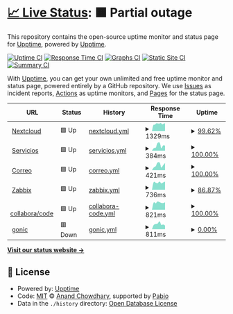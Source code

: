 # [📈 Live Status](https://demo.upptime.js.org): <!--live status--> **🟧 Partial outage**

This repository contains the open-source uptime monitor and status page for [Upptime](https://upptime.js.org), powered by [Upptime](https://github.com/upptime/upptime).

[![Uptime CI](https://github.com/matiasdelellis/upptime/workflows/Uptime%20CI/badge.svg)](https://github.com/matiasdelellis/upptime/actions?query=workflow%3A%22Uptime+CI%22)
[![Response Time CI](https://github.com/matiasdelellis/upptime/workflows/Response%20Time%20CI/badge.svg)](https://github.com/matiasdelellis/upptime/actions?query=workflow%3A%22Response+Time+CI%22)
[![Graphs CI](https://github.com/matiasdelellis/upptime/workflows/Graphs%20CI/badge.svg)](https://github.com/matiasdelellis/upptime/actions?query=workflow%3A%22Graphs+CI%22)
[![Static Site CI](https://github.com/matiasdelellis/upptime/workflows/Static%20Site%20CI/badge.svg)](https://github.com/matiasdelellis/upptime/actions?query=workflow%3A%22Static+Site+CI%22)
[![Summary CI](https://github.com/matiasdelellis/upptime/workflows/Summary%20CI/badge.svg)](https://github.com/matiasdelellis/upptime/actions?query=workflow%3A%22Summary+CI%22)

With [Upptime](https://upptime.js.org), you can get your own unlimited and free uptime monitor and status page, powered entirely by a GitHub repository. We use [Issues](https://github.com/upptime/upptime/issues) as incident reports, [Actions](https://github.com/matiasdelellis/upptime/actions) as uptime monitors, and [Pages](https://demo.upptime.js.org) for the status page.

<!--start: status pages-->
<!-- This summary is generated by Upptime (https://github.com/upptime/upptime) -->
<!-- Do not edit this manually, your changes will be overwritten -->
<!-- prettier-ignore -->
| URL | Status | History | Response Time | Uptime |
| --- | ------ | ------- | ------------- | ------ |
| <img alt="" src="https://icons.duckduckgo.com/ip3/delellis.com.ar.ico" height="13"> [Nextcloud](https://delellis.com.ar) | 🟩 Up | [nextcloud.yml](https://github.com/matiasdelellis/upptime/commits/HEAD/history/nextcloud.yml) | <details><summary><img alt="Response time graph" src="./graphs/nextcloud/response-time-week.png" height="20"> 1329ms</summary><br><a href="https://matiasdelellis.github.io/upptime/history/nextcloud"><img alt="Response time 1284" src="https://img.shields.io/endpoint?url=https%3A%2F%2Fraw.githubusercontent.com%2Fmatiasdelellis%2Fupptime%2FHEAD%2Fapi%2Fnextcloud%2Fresponse-time.json"></a><br><a href="https://matiasdelellis.github.io/upptime/history/nextcloud"><img alt="24-hour response time 1437" src="https://img.shields.io/endpoint?url=https%3A%2F%2Fraw.githubusercontent.com%2Fmatiasdelellis%2Fupptime%2FHEAD%2Fapi%2Fnextcloud%2Fresponse-time-day.json"></a><br><a href="https://matiasdelellis.github.io/upptime/history/nextcloud"><img alt="7-day response time 1329" src="https://img.shields.io/endpoint?url=https%3A%2F%2Fraw.githubusercontent.com%2Fmatiasdelellis%2Fupptime%2FHEAD%2Fapi%2Fnextcloud%2Fresponse-time-week.json"></a><br><a href="https://matiasdelellis.github.io/upptime/history/nextcloud"><img alt="30-day response time 1306" src="https://img.shields.io/endpoint?url=https%3A%2F%2Fraw.githubusercontent.com%2Fmatiasdelellis%2Fupptime%2FHEAD%2Fapi%2Fnextcloud%2Fresponse-time-month.json"></a><br><a href="https://matiasdelellis.github.io/upptime/history/nextcloud"><img alt="1-year response time 1284" src="https://img.shields.io/endpoint?url=https%3A%2F%2Fraw.githubusercontent.com%2Fmatiasdelellis%2Fupptime%2FHEAD%2Fapi%2Fnextcloud%2Fresponse-time-year.json"></a></details> | <details><summary><a href="https://matiasdelellis.github.io/upptime/history/nextcloud">99.62%</a></summary><a href="https://matiasdelellis.github.io/upptime/history/nextcloud"><img alt="All-time uptime 85.32%" src="https://img.shields.io/endpoint?url=https%3A%2F%2Fraw.githubusercontent.com%2Fmatiasdelellis%2Fupptime%2FHEAD%2Fapi%2Fnextcloud%2Fuptime.json"></a><br><a href="https://matiasdelellis.github.io/upptime/history/nextcloud"><img alt="24-hour uptime 100.00%" src="https://img.shields.io/endpoint?url=https%3A%2F%2Fraw.githubusercontent.com%2Fmatiasdelellis%2Fupptime%2FHEAD%2Fapi%2Fnextcloud%2Fuptime-day.json"></a><br><a href="https://matiasdelellis.github.io/upptime/history/nextcloud"><img alt="7-day uptime 99.62%" src="https://img.shields.io/endpoint?url=https%3A%2F%2Fraw.githubusercontent.com%2Fmatiasdelellis%2Fupptime%2FHEAD%2Fapi%2Fnextcloud%2Fuptime-week.json"></a><br><a href="https://matiasdelellis.github.io/upptime/history/nextcloud"><img alt="30-day uptime 95.71%" src="https://img.shields.io/endpoint?url=https%3A%2F%2Fraw.githubusercontent.com%2Fmatiasdelellis%2Fupptime%2FHEAD%2Fapi%2Fnextcloud%2Fuptime-month.json"></a><br><a href="https://matiasdelellis.github.io/upptime/history/nextcloud"><img alt="1-year uptime 85.32%" src="https://img.shields.io/endpoint?url=https%3A%2F%2Fraw.githubusercontent.com%2Fmatiasdelellis%2Fupptime%2FHEAD%2Fapi%2Fnextcloud%2Fuptime-year.json"></a></details>
| <img alt="" src="https://icons.duckduckgo.com/ip3/services.delellis.com.ar.ico" height="13"> [Servicios](https://services.delellis.com.ar) | 🟩 Up | [servicios.yml](https://github.com/matiasdelellis/upptime/commits/HEAD/history/servicios.yml) | <details><summary><img alt="Response time graph" src="./graphs/servicios/response-time-week.png" height="20"> 384ms</summary><br><a href="https://matiasdelellis.github.io/upptime/history/servicios"><img alt="Response time 433" src="https://img.shields.io/endpoint?url=https%3A%2F%2Fraw.githubusercontent.com%2Fmatiasdelellis%2Fupptime%2FHEAD%2Fapi%2Fservicios%2Fresponse-time.json"></a><br><a href="https://matiasdelellis.github.io/upptime/history/servicios"><img alt="24-hour response time 396" src="https://img.shields.io/endpoint?url=https%3A%2F%2Fraw.githubusercontent.com%2Fmatiasdelellis%2Fupptime%2FHEAD%2Fapi%2Fservicios%2Fresponse-time-day.json"></a><br><a href="https://matiasdelellis.github.io/upptime/history/servicios"><img alt="7-day response time 384" src="https://img.shields.io/endpoint?url=https%3A%2F%2Fraw.githubusercontent.com%2Fmatiasdelellis%2Fupptime%2FHEAD%2Fapi%2Fservicios%2Fresponse-time-week.json"></a><br><a href="https://matiasdelellis.github.io/upptime/history/servicios"><img alt="30-day response time 422" src="https://img.shields.io/endpoint?url=https%3A%2F%2Fraw.githubusercontent.com%2Fmatiasdelellis%2Fupptime%2FHEAD%2Fapi%2Fservicios%2Fresponse-time-month.json"></a><br><a href="https://matiasdelellis.github.io/upptime/history/servicios"><img alt="1-year response time 433" src="https://img.shields.io/endpoint?url=https%3A%2F%2Fraw.githubusercontent.com%2Fmatiasdelellis%2Fupptime%2FHEAD%2Fapi%2Fservicios%2Fresponse-time-year.json"></a></details> | <details><summary><a href="https://matiasdelellis.github.io/upptime/history/servicios">100.00%</a></summary><a href="https://matiasdelellis.github.io/upptime/history/servicios"><img alt="All-time uptime 99.27%" src="https://img.shields.io/endpoint?url=https%3A%2F%2Fraw.githubusercontent.com%2Fmatiasdelellis%2Fupptime%2FHEAD%2Fapi%2Fservicios%2Fuptime.json"></a><br><a href="https://matiasdelellis.github.io/upptime/history/servicios"><img alt="24-hour uptime 100.00%" src="https://img.shields.io/endpoint?url=https%3A%2F%2Fraw.githubusercontent.com%2Fmatiasdelellis%2Fupptime%2FHEAD%2Fapi%2Fservicios%2Fuptime-day.json"></a><br><a href="https://matiasdelellis.github.io/upptime/history/servicios"><img alt="7-day uptime 100.00%" src="https://img.shields.io/endpoint?url=https%3A%2F%2Fraw.githubusercontent.com%2Fmatiasdelellis%2Fupptime%2FHEAD%2Fapi%2Fservicios%2Fuptime-week.json"></a><br><a href="https://matiasdelellis.github.io/upptime/history/servicios"><img alt="30-day uptime 100.00%" src="https://img.shields.io/endpoint?url=https%3A%2F%2Fraw.githubusercontent.com%2Fmatiasdelellis%2Fupptime%2FHEAD%2Fapi%2Fservicios%2Fuptime-month.json"></a><br><a href="https://matiasdelellis.github.io/upptime/history/servicios"><img alt="1-year uptime 99.27%" src="https://img.shields.io/endpoint?url=https%3A%2F%2Fraw.githubusercontent.com%2Fmatiasdelellis%2Fupptime%2FHEAD%2Fapi%2Fservicios%2Fuptime-year.json"></a></details>
| <img alt="" src="https://icons.duckduckgo.com/ip3/mail.delellis.com.ar.ico" height="13"> [Correo](https://mail.delellis.com.ar) | 🟩 Up | [correo.yml](https://github.com/matiasdelellis/upptime/commits/HEAD/history/correo.yml) | <details><summary><img alt="Response time graph" src="./graphs/correo/response-time-week.png" height="20"> 421ms</summary><br><a href="https://matiasdelellis.github.io/upptime/history/correo"><img alt="Response time 389" src="https://img.shields.io/endpoint?url=https%3A%2F%2Fraw.githubusercontent.com%2Fmatiasdelellis%2Fupptime%2FHEAD%2Fapi%2Fcorreo%2Fresponse-time.json"></a><br><a href="https://matiasdelellis.github.io/upptime/history/correo"><img alt="24-hour response time 571" src="https://img.shields.io/endpoint?url=https%3A%2F%2Fraw.githubusercontent.com%2Fmatiasdelellis%2Fupptime%2FHEAD%2Fapi%2Fcorreo%2Fresponse-time-day.json"></a><br><a href="https://matiasdelellis.github.io/upptime/history/correo"><img alt="7-day response time 421" src="https://img.shields.io/endpoint?url=https%3A%2F%2Fraw.githubusercontent.com%2Fmatiasdelellis%2Fupptime%2FHEAD%2Fapi%2Fcorreo%2Fresponse-time-week.json"></a><br><a href="https://matiasdelellis.github.io/upptime/history/correo"><img alt="30-day response time 420" src="https://img.shields.io/endpoint?url=https%3A%2F%2Fraw.githubusercontent.com%2Fmatiasdelellis%2Fupptime%2FHEAD%2Fapi%2Fcorreo%2Fresponse-time-month.json"></a><br><a href="https://matiasdelellis.github.io/upptime/history/correo"><img alt="1-year response time 389" src="https://img.shields.io/endpoint?url=https%3A%2F%2Fraw.githubusercontent.com%2Fmatiasdelellis%2Fupptime%2FHEAD%2Fapi%2Fcorreo%2Fresponse-time-year.json"></a></details> | <details><summary><a href="https://matiasdelellis.github.io/upptime/history/correo">100.00%</a></summary><a href="https://matiasdelellis.github.io/upptime/history/correo"><img alt="All-time uptime 98.85%" src="https://img.shields.io/endpoint?url=https%3A%2F%2Fraw.githubusercontent.com%2Fmatiasdelellis%2Fupptime%2FHEAD%2Fapi%2Fcorreo%2Fuptime.json"></a><br><a href="https://matiasdelellis.github.io/upptime/history/correo"><img alt="24-hour uptime 100.00%" src="https://img.shields.io/endpoint?url=https%3A%2F%2Fraw.githubusercontent.com%2Fmatiasdelellis%2Fupptime%2FHEAD%2Fapi%2Fcorreo%2Fuptime-day.json"></a><br><a href="https://matiasdelellis.github.io/upptime/history/correo"><img alt="7-day uptime 100.00%" src="https://img.shields.io/endpoint?url=https%3A%2F%2Fraw.githubusercontent.com%2Fmatiasdelellis%2Fupptime%2FHEAD%2Fapi%2Fcorreo%2Fuptime-week.json"></a><br><a href="https://matiasdelellis.github.io/upptime/history/correo"><img alt="30-day uptime 100.00%" src="https://img.shields.io/endpoint?url=https%3A%2F%2Fraw.githubusercontent.com%2Fmatiasdelellis%2Fupptime%2FHEAD%2Fapi%2Fcorreo%2Fuptime-month.json"></a><br><a href="https://matiasdelellis.github.io/upptime/history/correo"><img alt="1-year uptime 98.85%" src="https://img.shields.io/endpoint?url=https%3A%2F%2Fraw.githubusercontent.com%2Fmatiasdelellis%2Fupptime%2FHEAD%2Fapi%2Fcorreo%2Fuptime-year.json"></a></details>
| <img alt="" src="https://icons.duckduckgo.com/ip3/zabbix.delellis.com.ar.ico" height="13"> [Zabbix](https://zabbix.delellis.com.ar) | 🟩 Up | [zabbix.yml](https://github.com/matiasdelellis/upptime/commits/HEAD/history/zabbix.yml) | <details><summary><img alt="Response time graph" src="./graphs/zabbix/response-time-week.png" height="20"> 736ms</summary><br><a href="https://matiasdelellis.github.io/upptime/history/zabbix"><img alt="Response time 731" src="https://img.shields.io/endpoint?url=https%3A%2F%2Fraw.githubusercontent.com%2Fmatiasdelellis%2Fupptime%2FHEAD%2Fapi%2Fzabbix%2Fresponse-time.json"></a><br><a href="https://matiasdelellis.github.io/upptime/history/zabbix"><img alt="24-hour response time 739" src="https://img.shields.io/endpoint?url=https%3A%2F%2Fraw.githubusercontent.com%2Fmatiasdelellis%2Fupptime%2FHEAD%2Fapi%2Fzabbix%2Fresponse-time-day.json"></a><br><a href="https://matiasdelellis.github.io/upptime/history/zabbix"><img alt="7-day response time 736" src="https://img.shields.io/endpoint?url=https%3A%2F%2Fraw.githubusercontent.com%2Fmatiasdelellis%2Fupptime%2FHEAD%2Fapi%2Fzabbix%2Fresponse-time-week.json"></a><br><a href="https://matiasdelellis.github.io/upptime/history/zabbix"><img alt="30-day response time 746" src="https://img.shields.io/endpoint?url=https%3A%2F%2Fraw.githubusercontent.com%2Fmatiasdelellis%2Fupptime%2FHEAD%2Fapi%2Fzabbix%2Fresponse-time-month.json"></a><br><a href="https://matiasdelellis.github.io/upptime/history/zabbix"><img alt="1-year response time 731" src="https://img.shields.io/endpoint?url=https%3A%2F%2Fraw.githubusercontent.com%2Fmatiasdelellis%2Fupptime%2FHEAD%2Fapi%2Fzabbix%2Fresponse-time-year.json"></a></details> | <details><summary><a href="https://matiasdelellis.github.io/upptime/history/zabbix">86.87%</a></summary><a href="https://matiasdelellis.github.io/upptime/history/zabbix"><img alt="All-time uptime 82.81%" src="https://img.shields.io/endpoint?url=https%3A%2F%2Fraw.githubusercontent.com%2Fmatiasdelellis%2Fupptime%2FHEAD%2Fapi%2Fzabbix%2Fuptime.json"></a><br><a href="https://matiasdelellis.github.io/upptime/history/zabbix"><img alt="24-hour uptime 97.86%" src="https://img.shields.io/endpoint?url=https%3A%2F%2Fraw.githubusercontent.com%2Fmatiasdelellis%2Fupptime%2FHEAD%2Fapi%2Fzabbix%2Fuptime-day.json"></a><br><a href="https://matiasdelellis.github.io/upptime/history/zabbix"><img alt="7-day uptime 86.87%" src="https://img.shields.io/endpoint?url=https%3A%2F%2Fraw.githubusercontent.com%2Fmatiasdelellis%2Fupptime%2FHEAD%2Fapi%2Fzabbix%2Fuptime-week.json"></a><br><a href="https://matiasdelellis.github.io/upptime/history/zabbix"><img alt="30-day uptime 70.21%" src="https://img.shields.io/endpoint?url=https%3A%2F%2Fraw.githubusercontent.com%2Fmatiasdelellis%2Fupptime%2FHEAD%2Fapi%2Fzabbix%2Fuptime-month.json"></a><br><a href="https://matiasdelellis.github.io/upptime/history/zabbix"><img alt="1-year uptime 82.81%" src="https://img.shields.io/endpoint?url=https%3A%2F%2Fraw.githubusercontent.com%2Fmatiasdelellis%2Fupptime%2FHEAD%2Fapi%2Fzabbix%2Fuptime-year.json"></a></details>
| <img alt="" src="https://icons.duckduckgo.com/ip3/office.delellis.com.ar.ico" height="13"> [collabora/code](https://office.delellis.com.ar/health) | 🟩 Up | [collabora-code.yml](https://github.com/matiasdelellis/upptime/commits/HEAD/history/collabora-code.yml) | <details><summary><img alt="Response time graph" src="./graphs/collabora-code/response-time-week.png" height="20"> 821ms</summary><br><a href="https://matiasdelellis.github.io/upptime/history/collabora-code"><img alt="Response time 869" src="https://img.shields.io/endpoint?url=https%3A%2F%2Fraw.githubusercontent.com%2Fmatiasdelellis%2Fupptime%2FHEAD%2Fapi%2Fcollabora-code%2Fresponse-time.json"></a><br><a href="https://matiasdelellis.github.io/upptime/history/collabora-code"><img alt="24-hour response time 840" src="https://img.shields.io/endpoint?url=https%3A%2F%2Fraw.githubusercontent.com%2Fmatiasdelellis%2Fupptime%2FHEAD%2Fapi%2Fcollabora-code%2Fresponse-time-day.json"></a><br><a href="https://matiasdelellis.github.io/upptime/history/collabora-code"><img alt="7-day response time 821" src="https://img.shields.io/endpoint?url=https%3A%2F%2Fraw.githubusercontent.com%2Fmatiasdelellis%2Fupptime%2FHEAD%2Fapi%2Fcollabora-code%2Fresponse-time-week.json"></a><br><a href="https://matiasdelellis.github.io/upptime/history/collabora-code"><img alt="30-day response time 934" src="https://img.shields.io/endpoint?url=https%3A%2F%2Fraw.githubusercontent.com%2Fmatiasdelellis%2Fupptime%2FHEAD%2Fapi%2Fcollabora-code%2Fresponse-time-month.json"></a><br><a href="https://matiasdelellis.github.io/upptime/history/collabora-code"><img alt="1-year response time 869" src="https://img.shields.io/endpoint?url=https%3A%2F%2Fraw.githubusercontent.com%2Fmatiasdelellis%2Fupptime%2FHEAD%2Fapi%2Fcollabora-code%2Fresponse-time-year.json"></a></details> | <details><summary><a href="https://matiasdelellis.github.io/upptime/history/collabora-code">100.00%</a></summary><a href="https://matiasdelellis.github.io/upptime/history/collabora-code"><img alt="All-time uptime 89.20%" src="https://img.shields.io/endpoint?url=https%3A%2F%2Fraw.githubusercontent.com%2Fmatiasdelellis%2Fupptime%2FHEAD%2Fapi%2Fcollabora-code%2Fuptime.json"></a><br><a href="https://matiasdelellis.github.io/upptime/history/collabora-code"><img alt="24-hour uptime 100.00%" src="https://img.shields.io/endpoint?url=https%3A%2F%2Fraw.githubusercontent.com%2Fmatiasdelellis%2Fupptime%2FHEAD%2Fapi%2Fcollabora-code%2Fuptime-day.json"></a><br><a href="https://matiasdelellis.github.io/upptime/history/collabora-code"><img alt="7-day uptime 100.00%" src="https://img.shields.io/endpoint?url=https%3A%2F%2Fraw.githubusercontent.com%2Fmatiasdelellis%2Fupptime%2FHEAD%2Fapi%2Fcollabora-code%2Fuptime-week.json"></a><br><a href="https://matiasdelellis.github.io/upptime/history/collabora-code"><img alt="30-day uptime 95.80%" src="https://img.shields.io/endpoint?url=https%3A%2F%2Fraw.githubusercontent.com%2Fmatiasdelellis%2Fupptime%2FHEAD%2Fapi%2Fcollabora-code%2Fuptime-month.json"></a><br><a href="https://matiasdelellis.github.io/upptime/history/collabora-code"><img alt="1-year uptime 89.20%" src="https://img.shields.io/endpoint?url=https%3A%2F%2Fraw.githubusercontent.com%2Fmatiasdelellis%2Fupptime%2FHEAD%2Fapi%2Fcollabora-code%2Fuptime-year.json"></a></details>
| <img alt="" src="https://icons.duckduckgo.com/ip3/music.delellis.com.ar.ico" height="13"> [gonic](https://music.delellis.com.ar/gonic) | 🟥 Down | [gonic.yml](https://github.com/matiasdelellis/upptime/commits/HEAD/history/gonic.yml) | <details><summary><img alt="Response time graph" src="./graphs/gonic/response-time-week.png" height="20"> 811ms</summary><br><a href="https://matiasdelellis.github.io/upptime/history/gonic"><img alt="Response time 1000" src="https://img.shields.io/endpoint?url=https%3A%2F%2Fraw.githubusercontent.com%2Fmatiasdelellis%2Fupptime%2FHEAD%2Fapi%2Fgonic%2Fresponse-time.json"></a><br><a href="https://matiasdelellis.github.io/upptime/history/gonic"><img alt="24-hour response time 577" src="https://img.shields.io/endpoint?url=https%3A%2F%2Fraw.githubusercontent.com%2Fmatiasdelellis%2Fupptime%2FHEAD%2Fapi%2Fgonic%2Fresponse-time-day.json"></a><br><a href="https://matiasdelellis.github.io/upptime/history/gonic"><img alt="7-day response time 811" src="https://img.shields.io/endpoint?url=https%3A%2F%2Fraw.githubusercontent.com%2Fmatiasdelellis%2Fupptime%2FHEAD%2Fapi%2Fgonic%2Fresponse-time-week.json"></a><br><a href="https://matiasdelellis.github.io/upptime/history/gonic"><img alt="30-day response time 969" src="https://img.shields.io/endpoint?url=https%3A%2F%2Fraw.githubusercontent.com%2Fmatiasdelellis%2Fupptime%2FHEAD%2Fapi%2Fgonic%2Fresponse-time-month.json"></a><br><a href="https://matiasdelellis.github.io/upptime/history/gonic"><img alt="1-year response time 1000" src="https://img.shields.io/endpoint?url=https%3A%2F%2Fraw.githubusercontent.com%2Fmatiasdelellis%2Fupptime%2FHEAD%2Fapi%2Fgonic%2Fresponse-time-year.json"></a></details> | <details><summary><a href="https://matiasdelellis.github.io/upptime/history/gonic">0.00%</a></summary><a href="https://matiasdelellis.github.io/upptime/history/gonic"><img alt="All-time uptime 68.51%" src="https://img.shields.io/endpoint?url=https%3A%2F%2Fraw.githubusercontent.com%2Fmatiasdelellis%2Fupptime%2FHEAD%2Fapi%2Fgonic%2Fuptime.json"></a><br><a href="https://matiasdelellis.github.io/upptime/history/gonic"><img alt="24-hour uptime 0.00%" src="https://img.shields.io/endpoint?url=https%3A%2F%2Fraw.githubusercontent.com%2Fmatiasdelellis%2Fupptime%2FHEAD%2Fapi%2Fgonic%2Fuptime-day.json"></a><br><a href="https://matiasdelellis.github.io/upptime/history/gonic"><img alt="7-day uptime 0.00%" src="https://img.shields.io/endpoint?url=https%3A%2F%2Fraw.githubusercontent.com%2Fmatiasdelellis%2Fupptime%2FHEAD%2Fapi%2Fgonic%2Fuptime-week.json"></a><br><a href="https://matiasdelellis.github.io/upptime/history/gonic"><img alt="30-day uptime 44.63%" src="https://img.shields.io/endpoint?url=https%3A%2F%2Fraw.githubusercontent.com%2Fmatiasdelellis%2Fupptime%2FHEAD%2Fapi%2Fgonic%2Fuptime-month.json"></a><br><a href="https://matiasdelellis.github.io/upptime/history/gonic"><img alt="1-year uptime 68.51%" src="https://img.shields.io/endpoint?url=https%3A%2F%2Fraw.githubusercontent.com%2Fmatiasdelellis%2Fupptime%2FHEAD%2Fapi%2Fgonic%2Fuptime-year.json"></a></details>

<!--end: status pages-->

[**Visit our status website →**](https://demo.upptime.js.org)

## 📄 License

- Powered by: [Upptime](https://github.com/upptime/upptime)
- Code: [MIT](./LICENSE) © [Anand Chowdhary](https://anandchowdhary.com), supported by [Pabio](https://pabio.com)
- Data in the `./history` directory: [Open Database License](https://opendatacommons.org/licenses/odbl/1-0/)
